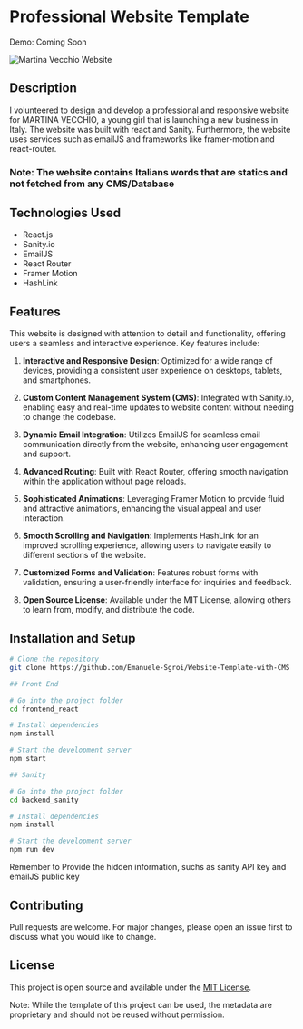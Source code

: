 # Professional Website Template

Demo: Coming Soon

![Martina Vecchio Website](https://i.ibb.co/SwsH6cG/Screenshot-2024-01-19-022135.png)

## Description

I volunteered to design and develop a professional and responsive website for MARTINA VECCHIO, a young girl that is launching a new business in Italy. The website was built with react and Sanity. Furthermore, the website uses services such as emailJS and frameworks like framer-motion and react-router.

### Note: The website contains Italians words that are statics and not fetched from any CMS/Database

## Technologies Used

- React.js
- Sanity.io
- EmailJS
- React Router
- Framer Motion
- HashLink

## Features

This website is designed with attention to detail and functionality, offering users a seamless and interactive experience. Key features include:

1. **Interactive and Responsive Design**: Optimized for a wide range of devices, providing a consistent user experience on desktops, tablets, and smartphones.

2. **Custom Content Management System (CMS)**: Integrated with Sanity.io, enabling easy and real-time updates to website content without needing to change the codebase.

3. **Dynamic Email Integration**: Utilizes EmailJS for seamless email communication directly from the website, enhancing user engagement and support.

4. **Advanced Routing**: Built with React Router, offering smooth navigation within the application without page reloads.

5. **Sophisticated Animations**: Leveraging Framer Motion to provide fluid and attractive animations, enhancing the visual appeal and user interaction.

6. **Smooth Scrolling and Navigation**: Implements HashLink for an improved scrolling experience, allowing users to navigate easily to different sections of the website.

7. **Customized Forms and Validation**: Features robust forms with validation, ensuring a user-friendly interface for inquiries and feedback.

8. **Open Source License**: Available under the MIT License, allowing others to learn from, modify, and distribute the code.


## Installation and Setup

```bash
# Clone the repository
git clone https://github.com/Emanuele-Sgroi/Website-Template-with-CMS

## Front End

# Go into the project folder
cd frontend_react

# Install dependencies
npm install

# Start the development server
npm start

## Sanity

# Go into the project folder
cd backend_sanity

# Install dependencies
npm install

# Start the development server
npm run dev
```

Remember to Provide the hidden information, suchs as sanity API key and emailJS public key

## Contributing

Pull requests are welcome. For major changes, please open an issue first to discuss what you would like to change.

## License

This project is open source and available under the [MIT License](https://github.com/Emanuele-Sgroi/Website-Template-with-CMS/blob/master/LICENSE.md).

Note: While the template of this project can be used, the metadata are proprietary and should not be reused without permission.
